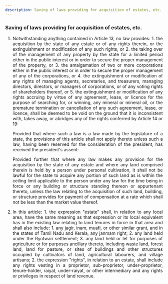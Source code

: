 ```yaml
---
description: Saving of laws providing for acquisition of estates, etc.
---
```


### Saving of laws providing for acquisition of estates, etc.

1. <div style="text-align: justify"> Notwithstanding anything contained in Article 13, no law provides:
    1. the acquisition by the state of any estate or of any rights therein, or the extinguishment or modification of any such rights, or
    2. the taking over of the management of any property by the state for a limited period either in the public interest or in order to secure the proper management of the property, or
    3. the amalgamation of two or more corporations either in the public interest or in order to secure the proper management of any of the corporations, or
    4. the extinguishment or modification of any rights of managing agents, secretaries, and treasurers, managing directors, directors, or managers of corporations, or of any voting rights of shareholders thereof, or
    5. the extinguishment or modification of any rights accruing by virtue of any agreement, lease, or licence for the purpose of searching for, or winning, any mineral or mineral oil, or the premature termination or cancellation of any such agreement, lease, or licence, shall be deemed to be void on the ground that it is inconsistent with, takes away, or abridges any of the rights conferred by Article 14 or 19:

    Provided that where such a law is a law made by the legislature of a state, the provisions of this article shall not apply thereto unless such a law, having been reserved for the consideration of the president, has received the president's assent:

    Provided further that where any law makes any provision for the acquisition by the state of any estate and where any land comprised therein is held by a person under personal cultivation, it shall not be lawful for the state to acquire any portion of such land as is within the ceiling limit applicable to the person under any law for the time being in force or any building or structure standing thereon or appurtenant thereto, unless the law relating to the acquisition of such land, building, or structure provides for payment of compensation at a rate which shall not be less than the market value thereof.

2. <div style="text-align: justify"> In this article:
    1. the expression "estate" shall, in relation to any local area, have the same meaning as that expression or its local equivalent has in the existing law relating to land tenures in force in that area and shall also include:
        1. any jagir, inam, muafi, or other similar grant, and in the states of Tamil Nadu and Kerala, any janmam right;
        2. any land held under the Ryotwari settlement;
        3. any land held or let for purposes of agriculture or for purposes ancillary thereto, including waste land, forest land, land for pasture, or sites of buildings and other structures occupied by cultivators of land, agricultural labourers, and village artisans;
    2. the expression "rights", in relation to an estate, shall include any rights vesting in a proprietor, sub-proprietor, under-proprietor, tenure-holder, raiyat, under-raiyat, or other intermediary and any rights or privileges in respect of land revenue.
